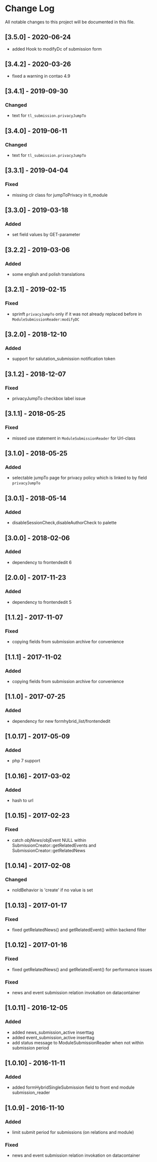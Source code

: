 # Change Log
All notable changes to this project will be documented in this file.

## [3.5.0] - 2020-06-24
- added Hook to modifyDc of submission form

## [3.4.2] - 2020-03-26
- fixed a warning in contao 4.9

## [3.4.1] - 2019-09-30

### Changed
- text for `tl_submission.privacyJumpTo`

## [3.4.0] - 2019-06-11

### Changed
- text for `tl_submission.privacyJumpTo`

## [3.3.1] - 2019-04-04

### Fixed
- missing clr class for jumpToPrivacy in tl_module

## [3.3.0] - 2019-03-18

### Added
- set field values by GET-parameter

## [3.2.2] - 2019-03-06

### Added
- some english and polish translations

## [3.2.1] - 2019-02-15

### Fixed
- sprinft `privacyJumpTo` only if it was not already replaced before in `ModuleSubmissionReader:modifyDC`

## [3.2.0] - 2018-12-10

### Added
- support for salutation_submission notification token

## [3.1.2] - 2018-12-07

### Fixed
- privacyJumpTo checkbox label issue

## [3.1.1] - 2018-05-25

### Fixed
- missed use statement in `ModuleSubmissionReader` for Url-class

## [3.1.0] - 2018-05-25

### Added
- selectable jumpTo page for privacy policy which is linked to by field `privacyJumpTo` 

## [3.0.1] - 2018-05-14

### Added
- disableSessionCheck,disableAuthorCheck to palette

## [3.0.0] - 2018-02-06

### Added
- dependency to frontendedit 6

## [2.0.0] - 2017-11-23

### Added
- dependency to frontendedit 5

## [1.1.2] - 2017-11-07

### Fixed
- copying fields from submission archive for convenience

## [1.1.1] - 2017-11-02

### Added
- copying fields from submission archive for convenience

## [1.1.0] - 2017-07-25

### Added
- dependency for new formhybrid_list/frontendedit

## [1.0.17] - 2017-05-09

### Added
- php 7 support

## [1.0.16] - 2017-03-02

### Added
- hash to url

## [1.0.15] - 2017-02-23

### Fixed
- catch $objNews/$objEvent NULL within SubmissionCreator::getRelatedEvents and SubmissionCreator::getRelatedNews

## [1.0.14] - 2017-02-08

### Changed
- noIdBehavior is 'create' if no value is set

## [1.0.13] - 2017-01-17

### Fixed
- fixed getRelatedNews() and getRelatedEvent() within backend filter

## [1.0.12] - 2017-01-16

### Fixed
- fixed getRelatedNews() and getRelatedEvent() for performance issues

### Fixed
- news and event submission relation invokation on datacontainer

## [1.0.11] - 2016-12-05

### Added
- added news_submission_active inserttag
- added event_submission_active inserttag
- add status message to ModuleSubmissionReader when not within submission period

## [1.0.10] - 2016-11-11

### Added
- added formHybridSingleSubmission field to front end module submission_reader

## [1.0.9] - 2016-11-10

### Added
- limit submit period for submissions (on relations and module)  

### Fixed
- news and event submission relation invokation on datacontainer
